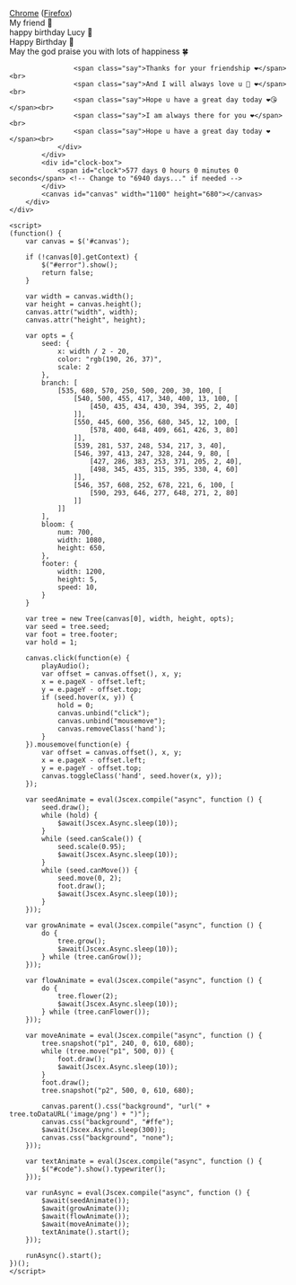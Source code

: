 <!DOCTYPE html PUBLIC "-//W3C//DTD XHTML 1.0 Strict//EN" "http://www.w3.org/TR/xhtml1/DTD/xhtml1-strict.dtd">
<html xml:lang="en" xmlns="http://www.w3.org/1999/xhtml">
<head>
    <meta http-equiv="Content-Type" content="text/html; charset=UTF-8">
    <title>HBD love</title>	    
    <link type="text/css" rel="stylesheet" href="./file/default.css">
    <script type="text/javascript" src="./file/jquery.min.js"></script>
    <script type="text/javascript" src="./file/jscex.min.js"></script>
    <script type="text/javascript" src="./file/jscex-parser.js"></script>
    <script type="text/javascript" src="./file/jscex-jit.js"></script>
    <script type="text/javascript" src="./file/jscex-builderbase.min.js"></script>
    <script type="text/javascript" src="./file/jscex-async.min.js"></script>
    <script type="text/javascript" src="./file/jscex-async-powerpack.min.js"></script>
    <script type="text/javascript" src="./file/functions.js" charset="utf-8"></script>
    <script type="text/javascript" src="./file/love.js" charset="utf-8"></script>
    <script>
        function playAudio() {
            var audio = document.getElementById("myAudio");
            audio.play();
        }
    </script>
</head>
<body>
    <div id="main">
        <div id="error"><a href="http://www.google.cn/chrome/intl/zh-CN/landing_chrome.html?hl=zh-CN&brand=CHMI">Chrome</a> (<a href="http://firefox.com.cn/download/">Firefox</a>)</div>
        <audio autoplay="autoplay" height="100" width="100" id="myAudio">
            <source src="aud.mp3" type="audio/mp3" />
            <embed height="100" width="100" src="aud.mp3" />
        </audio>
        <div id="wrap">
            <div id="text">
                <div id="code">
                    <span class="say">My friend 💞</span><br>
                    <span class="say">happy birthday Lucy 💞</span><br>
                    <span class="say">Happy Birthday 🎈</span><br>
                    <span class="say">May the god praise you with lots of happiness 🍀</span><br>
                  
      
                    <span class="say">Thanks for your friendship ❤️</span><br>
                    <span class="say">And I will always love u 🥺 ❤️</span><br>
                    <span class="say">Hope u have a great day today ❤️😘</span><br>
                    <span class="say">I am always there for you ❤️</span><br>
                    <span class="say">Hope u have a great day today ❤️</span><br>
                </div>
            </div>
            <div id="clock-box">
                <span id="clock">577 days 0 hours 0 minutes 0 seconds</span> <!-- Change to "6940 days..." if needed -->
            </div>
            <canvas id="canvas" width="1100" height="680"></canvas>
        </div>
    </div>

    <script>
    (function() {
        var canvas = $('#canvas');

        if (!canvas[0].getContext) {
            $("#error").show();
            return false;
        }

        var width = canvas.width();
        var height = canvas.height();        
        canvas.attr("width", width);
        canvas.attr("height", height);

        var opts = {
            seed: {
                x: width / 2 - 20,
                color: "rgb(190, 26, 37)",
                scale: 2
            },
            branch: [
                [535, 680, 570, 250, 500, 200, 30, 100, [
                    [540, 500, 455, 417, 340, 400, 13, 100, [
                        [450, 435, 434, 430, 394, 395, 2, 40]
                    ]],
                    [550, 445, 600, 356, 680, 345, 12, 100, [
                        [578, 400, 648, 409, 661, 426, 3, 80]
                    ]],
                    [539, 281, 537, 248, 534, 217, 3, 40],
                    [546, 397, 413, 247, 328, 244, 9, 80, [
                        [427, 286, 383, 253, 371, 205, 2, 40],
                        [498, 345, 435, 315, 395, 330, 4, 60]
                    ]],
                    [546, 357, 608, 252, 678, 221, 6, 100, [
                        [590, 293, 646, 277, 648, 271, 2, 80]
                    ]]
                ]] 
            ],
            bloom: {
                num: 700,
                width: 1080,
                height: 650,
            },
            footer: {
                width: 1200,
                height: 5,
                speed: 10,
            }
        }

        var tree = new Tree(canvas[0], width, height, opts);
        var seed = tree.seed;
        var foot = tree.footer;
        var hold = 1;

        canvas.click(function(e) {
            playAudio();
            var offset = canvas.offset(), x, y;
            x = e.pageX - offset.left;
            y = e.pageY - offset.top;
            if (seed.hover(x, y)) {
                hold = 0; 
                canvas.unbind("click");
                canvas.unbind("mousemove");
                canvas.removeClass('hand');
            }
        }).mousemove(function(e) {
            var offset = canvas.offset(), x, y;
            x = e.pageX - offset.left;
            y = e.pageY - offset.top;
            canvas.toggleClass('hand', seed.hover(x, y));
        });

        var seedAnimate = eval(Jscex.compile("async", function () {
            seed.draw();
            while (hold) {
                $await(Jscex.Async.sleep(10));
            }
            while (seed.canScale()) {
                seed.scale(0.95);
                $await(Jscex.Async.sleep(10));
            }
            while (seed.canMove()) {
                seed.move(0, 2);
                foot.draw();
                $await(Jscex.Async.sleep(10));
            }
        }));

        var growAnimate = eval(Jscex.compile("async", function () {
            do {
                tree.grow();
                $await(Jscex.Async.sleep(10));
            } while (tree.canGrow());
        }));

        var flowAnimate = eval(Jscex.compile("async", function () {
            do {
                tree.flower(2);
                $await(Jscex.Async.sleep(10));
            } while (tree.canFlower());
        }));

        var moveAnimate = eval(Jscex.compile("async", function () {
            tree.snapshot("p1", 240, 0, 610, 680);
            while (tree.move("p1", 500, 0)) {
                foot.draw();
                $await(Jscex.Async.sleep(10));
            }
            foot.draw();
            tree.snapshot("p2", 500, 0, 610, 680);

            canvas.parent().css("background", "url(" + tree.toDataURL('image/png') + ")");
            canvas.css("background", "#ffe");
            $await(Jscex.Async.sleep(300));
            canvas.css("background", "none");
        }));

        var textAnimate = eval(Jscex.compile("async", function () {
            $("#code").show().typewriter();
        }));

        var runAsync = eval(Jscex.compile("async", function () {
            $await(seedAnimate());
            $await(growAnimate());
            $await(flowAnimate());
            $await(moveAnimate());
            textAnimate().start();
        }));

        runAsync().start();
    })();
    </script>
</body>
</html>
